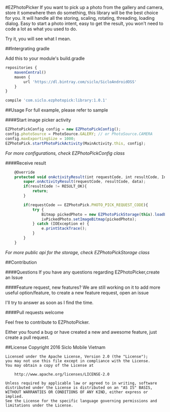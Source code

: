 #EZPhotoPicker
If you want to pick up a photo from  the gallery and camera, store it somewhere then do something, this library will be the best choice for you. It will handle all the storing, scaling, rotating, threading, loading dialog. Easy to start a photo intent, easy to get the result, you won't need to code a lot as what you used to do.

Try it, you will see what I mean.

##Intergrating gradle

Add this to your module's build.gradle
```javascript
repositories {
    mavenCentral()
    maven {
        url 'https://dl.bintray.com/siclo/SicloAndroidOSS'
    }
}
```

```javascript
compile 'com.siclo.ezphotopick:library:1.0.1'
```

##Usage
For full example, please refer to sample

####Start image picker activity

```javascript
EZPhotoPickConfig config = new EZPhotoPickConfig();
config.photoSource = PhotoSource.GALERY; // or PhotoSource.CAMERA
config.maxExportingSize = 1000;
EZPhotoPick.startPhotoPickActivity(MainActivity.this, config);
```
*For more configurations, check EZPhotoPickConfig class*

####Receive result

```javascript
    @Override
    protected void onActivityResult(int requestCode, int resultCode, Intent data) {
        super.onActivityResult(requestCode, resultCode, data);
        if(resultCode != RESULT_OK){
            return;
        }

        if(requestCode == EZPhotoPick.PHOTO_PICK_REQUEST_CODE){
            try {
                Bitmap pickedPhoto = new EZPhotoPickStorage(this).loadLatestStoredPhotoBitmap();
                ivPickedPhoto.setImageBitmap(pickedPhoto);
            } catch (IOException e) {
                e.printStackTrace();
            }
        }
    }
```
*For more public api for the storage, check EZPhotoPickStorage class*

##Contribution

####Questions
If you have any questions regarding EZPhotoPicker,create an Issue

####Feature request, new features?
We are still working on it to add more useful option/feature,
to create a new feature request, open an issue

I'll try to answer as soon as I find the time.

####Pull requests welcome

Feel free to contribute to EZPhotoPicker.

Either you found a bug or have created a new and awesome feature, just create a pull request.


##License
Copyright 2016 Siclo Mobile Vietnam
```
Licensed under the Apache License, Version 2.0 (the "License");
you may not use this file except in compliance with the License.
You may obtain a copy of the License at

    http://www.apache.org/licenses/LICENSE-2.0

Unless required by applicable law or agreed to in writing, software
distributed under the License is distributed on an "AS IS" BASIS,
WITHOUT WARRANTIES OR CONDITIONS OF ANY KIND, either express or implied.
See the License for the specific language governing permissions and
limitations under the License.
```
